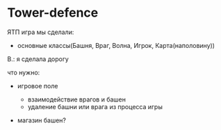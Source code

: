 # Tower-defence
ЯТП игра
мы сделали: 
  - основные классы(Башня, Враг, Волна, Игрок, Карта(наполовину))
  
В.: я сделала дорогу  
  
 что нужно:
  - игровое поле
    * взаимодействие врагов и башен
    * удаление башни или врага из процесса игры
    
  - магазин башен?
  
  
  

